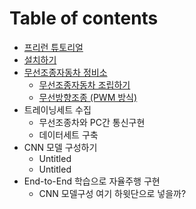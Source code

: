 # Table of contents

* [프리런 튜토리얼](README.md)
* [설치하기](install.md)
* [무선조종자동차 정비소](undefined/README.md)
  * [무선조종자동차 조립하기](undefined/undefined.md)
  * [무선방향조종 \(PWM 방식\)](undefined/untitled.md)
* 트레이닝세트 수집
  * 무선조종차와 PC간 통신구현
  * 데이터세트 구축
* CNN 모델 구성하기
  * Untitled
  * Untitled
* End-to-End 학습으로 자율주행 구현
  * CNN 모델구성 여기 하윗단으로 넣을까?

